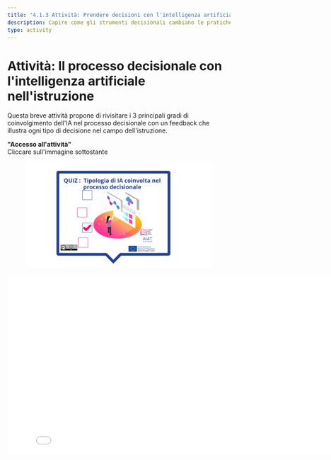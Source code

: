 ```yaml
---
title: "4.1.3 Attività: Prendere decisioni con l'intelligenza artificiale"
description: Capire come gli strumenti decisionali cambiano le pratiche, possono migliorarle ma devono essere messi in discussione.
type: activity
---
```


# Attività: Il processo decisionale con l'intelligenza artificiale nell'istruzione

Questa breve attività propone di rivisitare i 3 principali gradi di coinvolgimento dell'IA nel processo decisionale con un feedback che illustra ogni tipo di decisione nel campo dell'istruzione.

**"Accesso all'attività"**  
Cliccare sull'immagine sottostante

<figure>
  <img src="Images/VisuelQUIZTypologyofAIinvolveddecisionmaking-IT.jpg" alt="Illustration for Decision Making with AI and Education Activity"/>  
</figure>

<center><iframe width="818" height="404" src="4-1-3a-activity-making-decision-with-ai/4-1-3a-decision-making-and-education.html" frameborder="0" allowfullscreen></iframe></center>
